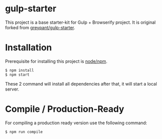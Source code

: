 gulp-starter
===
This project is a base starter-kit for Gulp + Browserify project. It is original
forked from [greypant/gulp-starter](https://github.com/greypants/gulp-starter).

# Installation

Prerequisite for installing this project is [node/npm](http://nodejs.org).

```
$ npm install
$ npm start
```

These 2 command will install all dependencies after that, it will start a local
server.

# Compile / Production-Ready

For compiling a production ready version use the following command:

```
$ npm run compile
```
